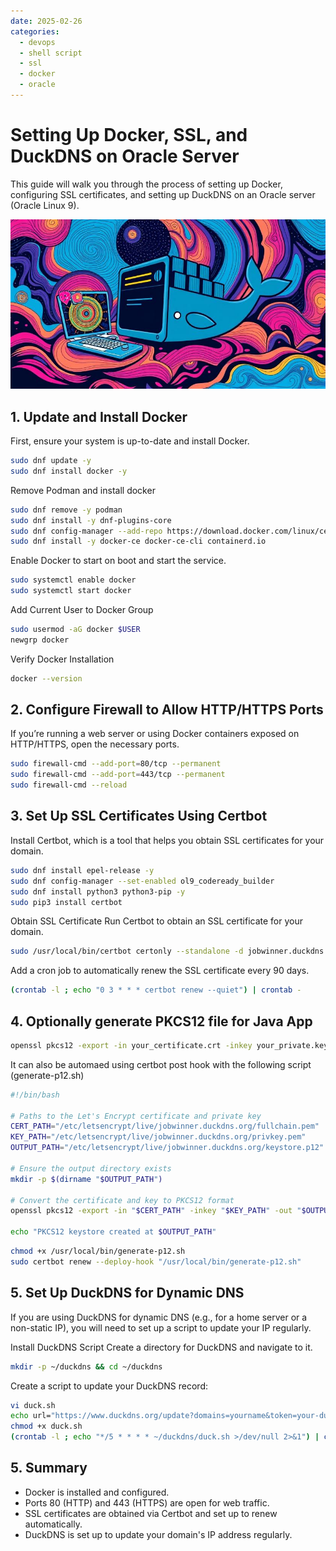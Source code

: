 ```yaml
---
date: 2025-02-26
categories:
  - devops
  - shell script
  - ssl
  - docker
  - oracle
---
```

# Setting Up Docker, SSL, and DuckDNS on Oracle Server

This guide will walk you through the process of setting up Docker, configuring SSL certificates, and setting up DuckDNS on an Oracle server (Oracle Linux 9).

![Oracle Server](../../assets/blog/oracle-server/banner.jpg)

<!-- more -->

## 1. Update and Install Docker

First, ensure your system is up-to-date and install Docker.

``` bash
sudo dnf update -y
sudo dnf install docker -y
```

Remove Podman and install docker

``` bash
sudo dnf remove -y podman
sudo dnf install -y dnf-plugins-core
sudo dnf config-manager --add-repo https://download.docker.com/linux/centos/docker-ce.repo
sudo dnf install -y docker-ce docker-ce-cli containerd.io
```

Enable Docker to start on boot and start the service.

``` bash
sudo systemctl enable docker
sudo systemctl start docker
```

Add Current User to Docker Group

``` bash
sudo usermod -aG docker $USER
newgrp docker
```

Verify Docker Installation
``` bash
docker --version
```

## 2. Configure Firewall to Allow HTTP/HTTPS Ports

If you’re running a web server or using Docker containers exposed on HTTP/HTTPS, open the necessary ports.

``` bash
sudo firewall-cmd --add-port=80/tcp --permanent
sudo firewall-cmd --add-port=443/tcp --permanent
sudo firewall-cmd --reload
```

## 3. Set Up SSL Certificates Using Certbot

Install Certbot, which is a tool that helps you obtain SSL certificates for your domain.

``` bash
sudo dnf install epel-release -y
sudo dnf config-manager --set-enabled ol9_codeready_builder
sudo dnf install python3 python3-pip -y
sudo pip3 install certbot
```

Obtain SSL Certificate
Run Certbot to obtain an SSL certificate for your domain.

``` bash
sudo /usr/local/bin/certbot certonly --standalone -d jobwinner.duckdns.org
```

Add a cron job to automatically renew the SSL certificate every 90 days.
``` bash
(crontab -l ; echo "0 3 * * * certbot renew --quiet") | crontab -
```

## 4. Optionally generate PKCS12 file for Java App

``` bash
openssl pkcs12 -export -in your_certificate.crt -inkey your_private.key -out keystore.p12 -name selfsigned
```

It can also be automaed using certbot post hook with the following script (generate-p12.sh)

``` bash
#!/bin/bash

# Paths to the Let's Encrypt certificate and private key
CERT_PATH="/etc/letsencrypt/live/jobwinner.duckdns.org/fullchain.pem"
KEY_PATH="/etc/letsencrypt/live/jobwinner.duckdns.org/privkey.pem"
OUTPUT_PATH="/etc/letsencrypt/live/jobwinner.duckdns.org/keystore.p12"

# Ensure the output directory exists
mkdir -p $(dirname "$OUTPUT_PATH")

# Convert the certificate and key to PKCS12 format
openssl pkcs12 -export -in "$CERT_PATH" -inkey "$KEY_PATH" -out "$OUTPUT_PATH" -name selfsigned -password pass:yourpassword

echo "PKCS12 keystore created at $OUTPUT_PATH"
```

``` bash
chmod +x /usr/local/bin/generate-p12.sh
sudo certbot renew --deploy-hook "/usr/local/bin/generate-p12.sh"

```

## 5. Set Up DuckDNS for Dynamic DNS

If you are using DuckDNS for dynamic DNS (e.g., for a home server or a non-static IP), you will need to set up a script to update your IP regularly.

Install DuckDNS Script
Create a directory for DuckDNS and navigate to it.


``` bash
mkdir -p ~/duckdns && cd ~/duckdns
```

Create a script to update your DuckDNS record:
``` bash
vi duck.sh
echo url="https://www.duckdns.org/update?domains=yourname&token=your-duckdns-token&ip=" | curl -k -o ~/duckdns/duck.log -K -
chmod +x duck.sh
(crontab -l ; echo "*/5 * * * * ~/duckdns/duck.sh >/dev/null 2>&1") | crontab -
```

## 5. Summary

- Docker is installed and configured.
- Ports 80 (HTTP) and 443 (HTTPS) are open for web traffic.
- SSL certificates are obtained via Certbot and set up to renew automatically.
- DuckDNS is set up to update your domain's IP address regularly.